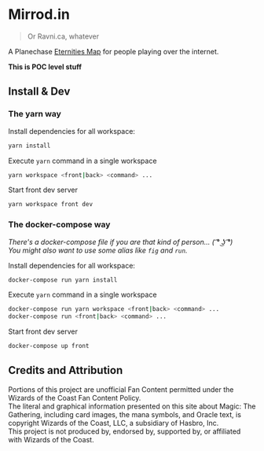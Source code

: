 # Mirrod.in

> Or Ravni.ca, whatever

A Planechase [Eternities Map](https://magic.wizards.com/en/articles/archive/feature/eternities-map-2010-07-19) for people playing over the internet.

**This is POC level stuff**


## Install & Dev

### The yarn way

Install dependencies for all workspace:
```sh
yarn install
```

Execute `yarn` command in a single workspace
```sh
yarn workspace <front|back> <command> ...
```

Start front dev server
```sh
yarn workspace front dev
```

### The docker-compose way

*There's a docker-compose file if you are that kind of person... ( ͡° ͜ʖ ͡°)*  
*You might also want to use some alias like `fig` and `run`.*

Install dependencies for all workspace:
```sh
docker-compose run yarn install
```

Execute `yarn` command in a single workspace
```sh
docker-compose run yarn workspace <front|back> <command> ...
docker-compose run <front|back> <command> ...
```

Start front dev server
```sh
docker-compose up front
```


## Credits and Attribution

Portions of this project are unofficial Fan Content permitted under the Wizards of the Coast Fan Content Policy.  
The literal and graphical information presented on this site about Magic: The Gathering, including card images, the mana symbols, and Oracle text, is copyright Wizards of the Coast, LLC, a subsidiary of Hasbro, Inc.  
This project is not produced by, endorsed by, supported by, or affiliated with Wizards of the Coast.
